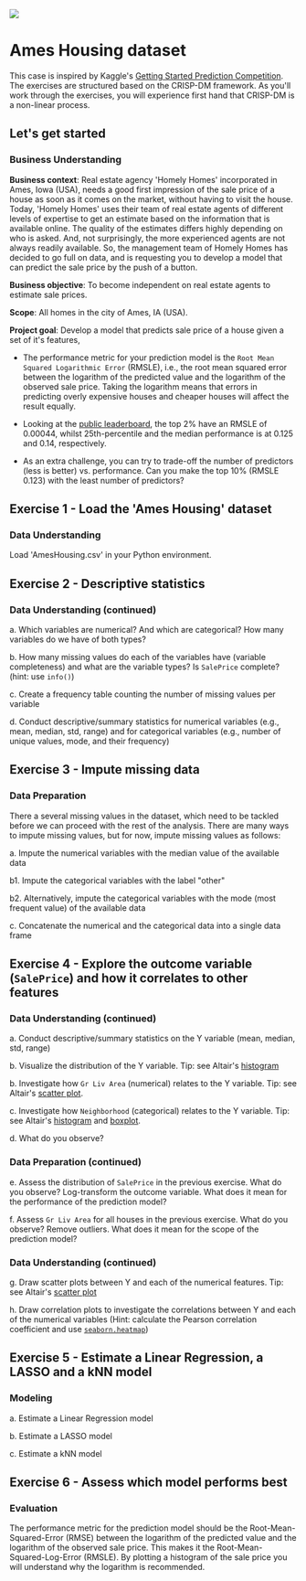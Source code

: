 ![](https://storage.googleapis.com/kaggle-competitions/kaggle/5407/media/housesbanner.png)

# Ames Housing dataset

This case is inspired by Kaggle's [Getting Started Prediction Competition](https://www.kaggle.com/c/house-prices-advanced-regression-techniques/overview). The exercises are structured based on the CRISP-DM framework. As you'll work through the exercises, you will experience first hand that CRISP-DM is a non-linear process.

## Let's get started

### Business Understanding

**Business context**: Real estate agency 'Homely Homes' incorporated in Ames, Iowa (USA), needs a good first impression of the sale price of a house as soon as it comes on the market, without having to visit the house. Today, 'Homely Homes' uses their team of real estate agents of different levels of expertise to get an estimate based on the information that is available online. The quality of the estimates differs highly depending on who is asked. And, not surprisingly, the more experienced agents are not always readily available. So, the management team of Homely Homes has decided to go full on data, and is requesting you to develop a model that can predict the sale price by the push of a button. 

**Business objective**: To become independent on real estate agents to estimate sale prices.

**Scope**: All homes in the city of Ames, IA (USA).

**Project goal**: Develop a model that predicts sale price of a house given a set of it's features,

- The performance metric for your prediction model is the `Root Mean Squared Logarithmic Error` (RMSLE), i.e., the root mean squared error between the logarithm of the predicted value and the logarithm of the observed sale price. Taking the logarithm means that errors in predicting overly expensive houses and cheaper houses will affect the result equally.

- Looking at the [public leaderboard](https://www.kaggle.com/c/house-prices-advanced-regression-techniques/leaderboard), the top 2% have an RMSLE of 0.00044, whilst 25th-percentile and the median performance is at 0.125 and 0.14, respectively.

- As an extra challenge, you can try to trade-off the number of predictors (less is better) vs. performance. Can you make the top 10% (RMSLE 0.123) with the least number of predictors?


## Exercise 1 - Load the 'Ames Housing' dataset
### Data Understanding

Load 'AmesHousing.csv' in your Python environment.

## Exercise 2 - Descriptive statistics
### Data Understanding (continued)

a. Which variables are numerical? And which are categorical? How many variables do we have of both types?

b. How many missing values do each of the variables have (variable completeness) and what are the variable types? Is `SalePrice` complete? (hint: use `info()`)

c. Create a frequency table counting the number of missing values per variable

d. Conduct descriptive/summary statistics for numerical variables (e.g., mean, median, std, range) and for categorical variables (e.g., number of unique values, mode, and their frequency)


## Exercise 3 - Impute missing data
### Data Preparation

There a several missing values in the dataset, which need to be tackled before we can proceed with the rest of the analysis. There are many ways to impute missing values, but for now, impute missing values as follows:

a. Impute the numerical variables with the median value of the available data

b1. Impute the categorical variables with the label "other"

b2. Alternatively, impute the categorical variables with the mode (most frequent value) of the available data

c. Concatenate the numerical and the categorical data into a single data frame

## Exercise 4 - Explore the outcome variable (`SalePrice`) and how it correlates to other features
### Data Understanding (continued)

a. Conduct descriptive/summary statistics on the Y variable (mean, median, std, range)

b. Visualize the distribution of the Y variable. Tip: see Altair's [histogram](https://altair-viz.github.io/gallery/simple_histogram.html)

b. Investigate how `Gr Liv Area` (numerical) relates to the Y variable. Tip: see Altair's [scatter plot](https://altair-viz.github.io/gallery/scatter_tooltips.html).

c. Investigate how `Neighborhood` (categorical) relates to the Y variable. Tip: see Altair's [histogram](https://altair-viz.github.io/gallery/simple_histogram.html) and [boxplot](https://altair-viz.github.io/gallery/boxplot.html).

d.  What do you observe?

### Data Preparation (continued)

e. Assess the distribution of `SalePrice` in the previous exercise. What do you observe? Log-transform the outcome variable. What does it mean for the performance of the prediction model?

f. Assess `Gr Liv Area` for all houses in the previous exercise. What do you observe? Remove outliers. What does it mean for the scope of the prediction model?

### Data Understanding (continued)

g. Draw scatter plots between Y and each of the numerical features. Tip: see Altair's [scatter plot](https://altair-viz.github.io/gallery/scatter_tooltips.html)

h. Draw correlation plots to investigate the correlations between Y and each of the numerical variables (Hint: calculate the Pearson correlation coefficient and use [`seaborn.heatmap`](https://seaborn.pydata.org/generated/seaborn.heatmap.html))

## Exercise 5 - Estimate a Linear Regression, a LASSO and a kNN model
### Modeling

a. Estimate a Linear Regression model

b. Estimate a LASSO model

c. Estimate a kNN model

## Exercise 6 - Assess which model performs best
### Evaluation

The performance metric for the prediction model should be the Root-Mean-Squared-Error (RMSE) between the logarithm of the predicted value and the logarithm of the observed sale price. This makes it the Root-Mean-Squared-Log-Error (RMSLE). By plotting a histogram of the sale price you will understand why the logarithm is recommended.

